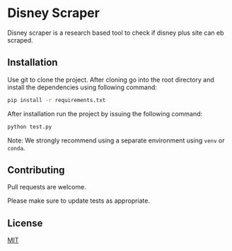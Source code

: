 # Disney Scraper

Disney scraper is a research based tool to check if disney plus site can eb scraped.

## Installation

Use git to clone the project. After cloning go into the root directory and install the dependencies using following command:

```bash
pip install -r requirements.txt
```

After installation run the project by issuing the following command:

```bash
python test.py
```

Note: We strongly recommend using a separate environment using `venv` or `conda`.

## Contributing
Pull requests are welcome.

Please make sure to update tests as appropriate.

## License
[MIT](https://choosealicense.com/licenses/mit/)
